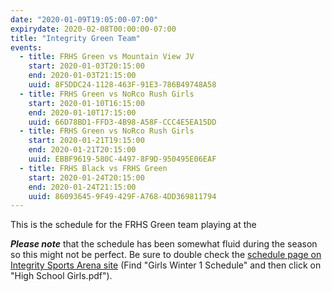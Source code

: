 ```yaml
---
date: "2020-01-09T19:05:00-07:00"
expirydate: 2020-02-08T00:00:00-07:00
title: "Integrity Green Team"
events:
  - title: FRHS Green vs Mountain View JV
    start: 2020-01-03T20:15:00
    end: 2020-01-03T21:15:00
    uuid: 8F5DDC24-1128-463F-91E3-786B49748A58
  - title: FRHS Green vs NoRco Rush Girls
    start: 2020-01-10T16:15:00
    end: 2020-01-10T17:15:00
    uuid: 66D78BD1-FFD3-4B98-A58F-CCC4E5EA15DD
  - title: FRHS Green vs NoRco Rush Girls
    start: 2020-01-21T19:15:00
    end: 2020-01-21T20:15:00
    uuid: EBBF9619-580C-4497-8F9D-950495E06EAF
  - title: FRHS Black vs FRHS Green
    start: 2020-01-24T20:15:00
    end: 2020-01-24T21:15:00
    uuid: 86093645-9F49-429F-A768-4DD369811794
---
```


<!--more-->

This is the schedule for the FRHS Green team playing at the 

***Please note*** that the schedule has been somewhat fluid during the season so
this might not be perfect. Be sure to double check the [schedule page on
Integrity Sports Arena site][integrity-schedules] (Find "Girls Winter 1
Schedule" and then click on "High School Girls.pdf").

[integrity-schedules]: https://integritysportsarena.com/res/soccerschedulescores
